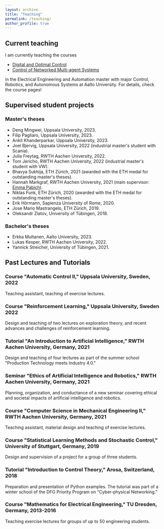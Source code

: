 ```yaml
---
layout: archive
title: "Teaching"
permalink: /teaching/
author_profile: true
---
```


## Current teaching

I am currently teaching the courses
* [Digital and Optimal Control](https://mycourses.aalto.fi/course/view.php?id=39450)
* [Control of Networked Multi-agent Systems](https://courses.aalto.fi/s/course/a057T00000IdbOxQAJ/networked-control-of-multiagent-systems?language=en_US)

in the Electrical Engineering and Automation master with major Control, Robotics, and Autonomous Systems at Aalto University. For details, check the course pages!

## Supervised student projects
### Master's theses
* Deng Mingwei, Uppsala University, 2023.
* Filip Pagliaro, Uppsala University, 2023.
* Ankit Khanderparkar, Uppsala University, 2023.
* Joel Bjervig, Uppsala University, 2022 (industrial master's student with Scania).
* Julia Freytag, RWTH Aachen University, 2022.
* Tom Jericho, RWTH Aachen University, 2022 (industrial master's student with VW).
* Bhavya Sukhija, ETH Zürich, 2021 (awarded with the ETH medal for outstanding master's theses).
* Hannah Markgraf, RWTH Aachen University, 2021 (main supervisor: [Emma Pabich](https://www.dsme.rwth-aachen.de/cms/DSME/Das-Institut/Team-CMS-Artikel-/~jlrop/Emma-Pabich/lidx/1/)).
* Niklas Funk, ETH Zürich, 2020 (awarded with the ETH medal for outstanding master's theses).
* Erik Hörmann, Sapienza University of Rome, 2020.
* Jose Mario Mastrangelo, ETH Zürich, 2019.
* Oleksandr Zlatov, University of Tübingen, 2018.

### Bachelor's theses
* Erkka Multanen, Aalto University, 2023.
* Lukas Kesper, RWTH Aachen University, 2022.
* Yannick Streicher, University of Tübingen, 2021.

## Past Lectures and Tutorials

### Course "Automatic Control II," Uppsala University, Sweden, 2022
Teaching assistant, teaching of exercise lectures.

### Course "Reinforcement Learning," Uppsala University, Sweden 2022
Design and teaching of two lectures on exploration theory, and recent advances and challenges of reinforcement learning.

### Tutorial "An Introduction to Artificial Intelligence," RWTH Aachen University, Germany, 2021
Design and teaching of four lectures as part of the summer school  "Production Technology meets Industry 4.0."

### Seminar "Ethics of Artificial Intelligence and Robotics," RWTH Aachen University, Germany, 2021
Planning, organization, and conductance of a new seminar covering ethical and societal impacts of artificial intelligence and robotics.

### Course "Computer Science in Mechanical Engineering II," RWTH Aachen University, Germany, 2021
Teaching assistant, material design and teaching of exercise lectures.

### Course "Statistical Learning Methods and Stochastic Control," University of Stuttgart, Germany, 2019
Design and supervision of a project for a group of three students.

### Tutorial "Introduction to Control Theory," Arosa, Switzerland, 2018
Preparation and presentation of Python examples. The tutorial was part of a winter school of the DFG Priority Program on "Cyber-physical Networking."

### Course "Mathematics for Electrical Engineering," TU Dresden, Germany, 2013-2016
Teaching exercise lectures for groups of up to 50 engineering students.
